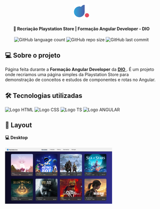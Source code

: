<div align="center">
  <img alt="Logo DIO" title="Explorer" src="public/DIOLogo.png" width="10%">
</div>
	
<h4 align="center"> 
	🚀 Recriação Playstation Store | Formação Angular Developer - DIO
</h4>

<div align="center">
  <img alt="GitHub language count" src="https://img.shields.io/github/languages/count/LauriRodrigues/Playstation-Store---Angular---DIO?color=%231280BF&style=plastic">

  <img alt="GitHub repo size" src="https://img.shields.io/github/repo-size/LauriRodrigues/Playstation-Store---Angular---DIO?color=%231280BF&style=plastic">
  
  <img alt="GitHub last commit" src="https://img.shields.io/github/last-commit/LauriRodrigues/Playstation-Store---Angular---DIO?color=%231280BF&style=plastic">
</div>

<h2 align=left> 💻 Sobre o projeto </h3>
<p> Página feita durante a <strong>Formação Angular Developer</strong> da <a href="https://web.dio.me"> <strong>DIO</strong> </a>. É um projeto onde recriamos uma página simples da Playstation Store para demonstração de conceitos e estudos de componentes e rotas no Angular.<p>
  
<h2 align=left> 🛠 Tecnologias utilizadas </h3>

<div align=left>
  <img alt="Logo HTML" src="https://img.shields.io/badge/HTML5-E34F26?style=for-the-badge&logo=html5&logoColor=white">
  <img alt="Logo CSS" src="https://img.shields.io/badge/CSS-239120?&style=for-the-badge&logo=css3&logoColor=white">
  <img alt="Logo TS" src="https://img.shields.io/badge/TypeScript-007ACC?style=for-the-badge&logo=typescript&logoColor=white">
  <img alt="Logo ANGULAR" src="https://img.shields.io/badge/Angular-DD0031?style=for-the-badge&logo=angular&logoColor=white">
</div>

<h2 align=left> 🎨 Layout </h2>

<h4>💻 Desktop </h4>

<img alt="Versão Desktop" title="Desktop" src="public/Desktop.png" width="70%">
